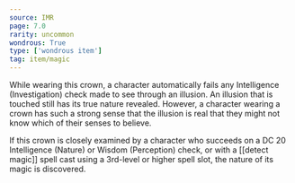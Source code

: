 ```yaml
---
source: IMR
page: 7.0
rarity: uncommon
wondrous: True
type: ['wondrous item']
tag: item/magic
---
```


While wearing this crown, a character automatically fails any Intelligence (Investigation) check made to see through an illusion. An illusion that is touched still has its true nature revealed. However, a character wearing a crown has such a strong sense that the illusion is real that they might not know which of their senses to believe.

If this crown is closely examined by a character who succeeds on a DC 20 Intelligence (Nature) or Wisdom (Perception) check, or with a [[detect magic]] spell cast using a 3rd-level or higher spell slot, the nature of its magic is discovered.


